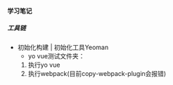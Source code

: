 #### 学习笔记  
##### 工具链    
* 初始化构建 | 初始化工具Yeoman  
  - yo vue测试文件夹： 
  1. 执行yo vue
  2. 执行webpack(目前copy-webpack-plugin会报错)
